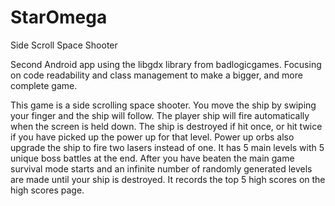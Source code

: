 # StarOmega
Side Scroll Space Shooter

Second Android app using the libgdx library from badlogicgames.  Focusing on code readability and class management to make a bigger, 
and more complete game.  

This game is a side scrolling space shooter.  You move the ship by swiping your finger and the ship will follow.  The player ship will fire automatically when the screen is held down.  The ship is destroyed if hit once, or hit twice if you have picked up the power up for that level.  Power up orbs also upgrade the ship to fire two lasers instead of one.  It has 5 main levels with 5 unique boss battles at the end.  After you have beaten the main game survival mode starts and an infinite number of randomly generated levels are made until your ship is destroyed.  It records the top 5 high scores on the high scores page.  
